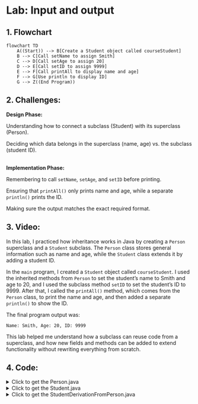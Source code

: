 # Lab: Input and output

## 1. Flowchart
```mermaid
flowchart TD
    A((Start)) --> B[Create a Student object called courseStudent]
    B --> C[Call setName to assign Smith]
    C --> D[Call setAge to assign 20]
    D --> E[Call setID to assign 9999]
    E --> F[Call printAll to display name and age]
    F --> G[Use println to display ID]
    G --> Z((End Program))
```

## 2. Challenges:

**Design Phase:**

Understanding how to connect a subclass (Student) with its superclass (Person).

Deciding which data belongs in the superclass (name, age) vs. the subclass (student ID).
<br>
</br>

**Implementation Phase:**

Remembering to call `setName`, `setAge`, and `setID` before printing.

Ensuring that `printAll()` only prints name and age, while a separate `println()` prints the ID.

Making sure the output matches the exact required format.

## 3. Video:
In this lab, I practiced how inheritance works in Java by creating a `Person` superclass and a `Student` subclass. The `Person` class stores general information such as name and age, while the `Student` class extends it by adding a student ID.

In the `main` program, I created a `Student` object called `courseStudent`. I used the inherited methods from `Person` to set the student’s name to Smith and age to 20, and I used the subclass method `setID` to set the student’s ID to 9999. After that, I called the `printAll()` method, which comes from the `Person` class, to print the name and age, and then added a separate `println()` to show the ID.

The final program output was:

`Name: Smith, Age: 20, ID: 9999`

This lab helped me understand how a subclass can reuse code from a superclass, and how new fields and methods can be added to extend functionality without rewriting everything from scratch.

## 4. Code:
<details> <summary> Click to get the Person.java </summary>
<p>
  
``` java
public class Person {
   private int ageYears;
   private String lastName;

   public void setName(String userName) {
      lastName = userName;
   }

   public void setAge(int numYears) {
      ageYears = numYears;
   }

   public void printAll() {
      System.out.print("Name: " + lastName);
      System.out.print(", Age: " + ageYears);
   }
}
```
</p>
</details>

<details> <summary> Click to get the Student.java </summary>
<p>
  
``` java
public class Student extends Person {
   private int idNum;

   public void setID(int studentId) {
      idNum = studentId;
   }

   public int getID() {
      return idNum;
   }
}
```
</p>
</details>

<details> <summary> Click to get the StudentDerivationFromPerson.java </summary>
<p>

``` java
public class StudentDerivationFromPerson {
   public static void main(String[] args) {
      Student courseStudent = new Student();

      // Assign values
      courseStudent.setName("Smith");
      courseStudent.setAge(20);
      courseStudent.setID(9999);

      // Print results
      courseStudent.printAll();
      System.out.println(", ID: " + courseStudent.getID());
   }
}
```
</p>
</details>
